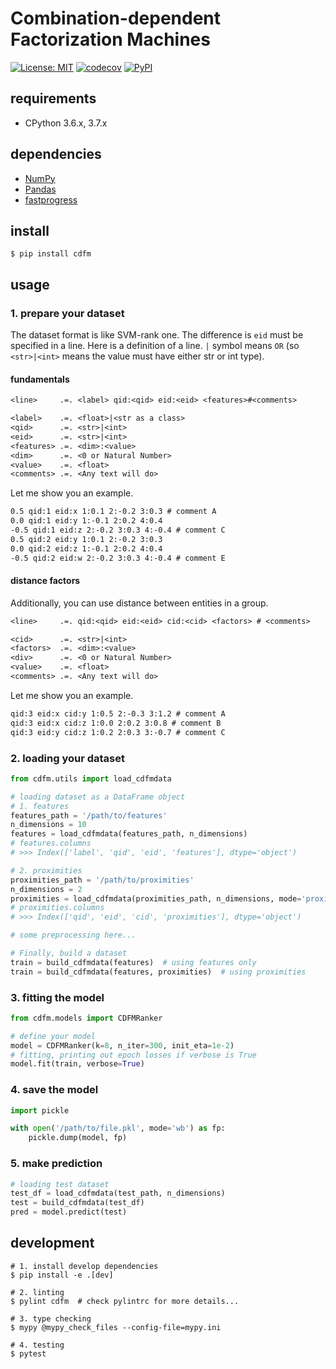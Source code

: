 # Combination-dependent Factorization Machines
[![License: MIT](https://img.shields.io/badge/License-MIT-yellow.svg)](https://opensource.org/licenses/MIT)
[![codecov](https://codecov.io/gh/moriaki3193/cdfm/branch/master/graph/badge.svg)](https://codecov.io/gh/moriaki3193/cdfm)
[![PyPI](https://img.shields.io/pypi/v/cdfm.svg)](https://pypi.org/project/cdfm/)
<!--
[![Python 3.6](https://img.shields.io/badge/python-3.6-blue.svg)](https://www.python.org/downloads/release/python-360/)
-->

## requirements
- CPython 3.6.x, 3.7.x

## dependencies
- [NumPy](http://www.numpy.org/)
- [Pandas](https://pandas.pydata.org/)
- [fastprogress](https://github.com/fastai/fastprogress)

## install
```
$ pip install cdfm
```

## usage
### 1. prepare your dataset
The dataset format is like SVM-rank one.
The difference is `eid` must be specified in a line.
Here is a definition of a line.
`|` symbol means `OR` (so `<str>|<int>` means the value must have either str or int type).

#### fundamentals
```txt
<line>     .=. <label> qid:<qid> eid:<eid> <features>#<comments>

<label>    .=. <float>|<str as a class>
<qid>      .=. <str>|<int>
<eid>      .=. <str>|<int>
<features> .=. <dim>:<value>
<dim>      .=. <0 or Natural Number>
<value>    .=. <float>
<comments> .=. <Any text will do>
```

Let me show you an example.

```txt
0.5 qid:1 eid:x 1:0.1 2:-0.2 3:0.3 # comment A
0.0 qid:1 eid:y 1:-0.1 2:0.2 4:0.4
-0.5 qid:1 eid:z 2:-0.2 3:0.3 4:-0.4 # comment C
0.5 qid:2 eid:y 1:0.1 2:-0.2 3:0.3
0.0 qid:2 eid:z 1:-0.1 2:0.2 4:0.4
-0.5 qid:2 eid:w 2:-0.2 3:0.3 4:-0.4 # comment E
```

#### distance factors
Additionally, you can use distance between entities in a group.
```txt
<line>     .=. qid:<qid> eid:<eid> cid:<cid> <factors> # <comments>

<cid>      .=. <str>|<int>
<factors>  .=. <dim>:<value>
<div>      .=. <0 or Natural Number>
<value>    .=. <float>
<comments> .=. <Any text will do>
```

Let me show you an example.

```txt
qid:3 eid:x cid:y 1:0.5 2:-0.3 3:1.2 # comment A
qid:3 eid:x cid:z 1:0.0 2:0.2 3:0.8 # comment B
qid:3 eid:y cid:z 1:0.2 2:0.3 3:-0.7 # comment C
```

### 2. loading your dataset
```python
from cdfm.utils import load_cdfmdata

# loading dataset as a DataFrame object
# 1. features
features_path = '/path/to/features'
n_dimensions = 10
features = load_cdfmdata(features_path, n_dimensions)
# features.columns
# >>> Index(['label', 'qid', 'eid', 'features'], dtype='object')

# 2. proximities
proximities_path = '/path/to/proximities'
n_dimensions = 2
proximities = load_cdfmdata(proximities_path, n_dimensions, mode='proximity')
# proximities.columns
# >>> Index(['qid', 'eid', 'cid', 'proximities'], dtype='object')

# some preprocessing here...

# Finally, build a dataset
train = build_cdfmdata(features)  # using features only
train = build_cdfmdata(features, proximities)  # using proximities
```

### 3. fitting the model
```python
from cdfm.models import CDFMRanker

# define your model
model = CDFMRanker(k=8, n_iter=300, init_eta=1e-2)
# fitting, printing out epoch losses if verbose is True
model.fit(train, verbose=True)
```

### 4. save the model
```python
import pickle

with open('/path/to/file.pkl', mode='wb') as fp:
    pickle.dump(model, fp)
```

### 5. make prediction
```python
# loading test dataset
test_df = load_cdfmdata(test_path, n_dimensions)
test = build_cdfmdata(test_df)
pred = model.predict(test)
```

## development
```shell
# 1. install develop dependencies
$ pip install -e .[dev]

# 2. linting
$ pylint cdfm  # check pylintrc for more details...

# 3. type checking
$ mypy @mypy_check_files --config-file=mypy.ini

# 4. testing
$ pytest
```